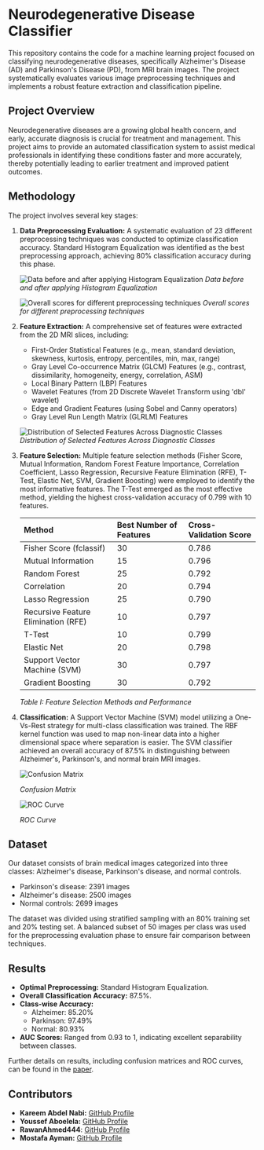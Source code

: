 # Neurodegenerative Disease Classifier

This repository contains the code for a machine learning project focused on classifying neurodegenerative diseases, specifically Alzheimer's Disease (AD) and Parkinson's Disease (PD), from MRI brain images. The project systematically evaluates various image preprocessing techniques and implements a robust feature extraction and classification pipeline.

## Project Overview

Neurodegenerative diseases are a growing global health concern, and early, accurate diagnosis is crucial for treatment and management. This project aims to provide an automated classification system to assist medical professionals in identifying these conditions faster and more accurately, thereby potentially leading to earlier treatment and improved patient outcomes.

## Methodology

The project involves several key stages:

1.  **Data Preprocessing Evaluation:** A systematic evaluation of 23 different preprocessing techniques was conducted to optimize classification accuracy. Standard Histogram Equalization was identified as the best preprocessing approach, achieving 80% classification accuracy during this phase.

    ![Data before and after applying Histogram Equalization](https://github.com/user-attachments/assets/9ac614d5-5806-4f29-bf3e-d4f86d14c638)
    *Data before and after applying Histogram Equalization*

    ![Overall scores for different preprocessing techniques](https://github.com/user-attachments/assets/cd80f7c0-e14d-4bf1-be71-c16759ae9eba)
    *Overall scores for different preprocessing techniques*

2.  **Feature Extraction:** A comprehensive set of features were extracted from the 2D MRI slices, including:
    * First-Order Statistical Features (e.g., mean, standard deviation, skewness, kurtosis, entropy, percentiles, min, max, range) 
    * Gray Level Co-occurrence Matrix (GLCM) Features (e.g., contrast, dissimilarity, homogeneity, energy, correlation, ASM) 
    * Local Binary Pattern (LBP) Features 
    * Wavelet Features (from 2D Discrete Wavelet Transform using 'dbl' wavelet) 
    * Edge and Gradient Features (using Sobel and Canny operators) 
    * Gray Level Run Length Matrix (GLRLM) Features 

    ![Distribution of Selected Features Across Diagnostic Classes](https://github.com/user-attachments/assets/615d9467-e126-40ca-a90d-ac5769849241)
    *Distribution of Selected Features Across Diagnostic Classes*

3.  **Feature Selection:** Multiple feature selection methods (Fisher Score, Mutual Information, Random Forest Feature Importance, Correlation Coefficient, Lasso Regression, Recursive Feature Elimination (RFE), T-Test, Elastic Net, SVM, Gradient Boosting) were employed to identify the most informative features. The T-Test emerged as the most effective method, yielding the highest cross-validation accuracy of 0.799 with 10 features.

    | Method                          | Best Number of Features | Cross-Validation Score |
    | :------------------------------ | :---------------------- | :--------------------- |
    | Fisher Score (fclassif)         | 30                      | 0.786                  |
    | Mutual Information              | 15                      | 0.796                  |
    | Random Forest                   | 25                      | 0.792                  |
    | Correlation                     | 20                      | 0.794                  |
    | Lasso Regression                | 25                      | 0.790                  |
    | Recursive Feature Elimination (RFE) | 10                      | 0.797                  |
    | T-Test                          | 10                      | 0.799                  |
    | Elastic Net                     | 20                      | 0.798                  |
    | Support Vector Machine (SVM)    | 30                      | 0.797                  |
    | Gradient Boosting               | 30                      | 0.792                  |
    *Table I: Feature Selection Methods and Performance* 

4.  **Classification:** A Support Vector Machine (SVM) model utilizing a One-Vs-Rest strategy for multi-class classification was trained. The RBF kernel function was used to map non-linear data into a higher dimensional space where separation is easier. The SVM classifier achieved an overall accuracy of 87.5% in distinguishing between Alzheimer's, Parkinson's, and normal brain MRI images.

    ![Confusion Matrix](https://github.com/user-attachments/assets/8afccc99-c605-49ae-a0b9-a3e009f6a34c)
    
    *Confusion Matrix*

    ![ROC Curve](https://github.com/user-attachments/assets/bf94808a-a6df-4357-8b03-52057d51d7c3)
    
    *ROC Curve* 

## Dataset

Our dataset consists of brain medical images categorized into three classes: Alzheimer's disease, Parkinson's disease, and normal controls.
* Parkinson's disease: 2391 images 
* Alzheimer's disease: 2500 images 
* Normal controls: 2699 images 

The dataset was divided using stratified sampling with an 80% training set and 20% testing set. A balanced subset of 50 images per class was used for the preprocessing evaluation phase to ensure fair comparison between techniques.

## Results

* **Optimal Preprocessing:** Standard Histogram Equalization.
* **Overall Classification Accuracy:** 87.5%.
* **Class-wise Accuracy:**
    * Alzheimer: 85.20% 
    * Parkinson: 97.49% 
    * Normal: 80.93% 
* **AUC Scores:** Ranged from 0.93 to 1, indicating excellent separability between classes.

Further details on results, including confusion matrices and ROC curves, can be found in the [paper](https://drive.google.com/file/d/1wCyY5RxwrbDUlspvcRBalUtwrGtuFgvS/view?usp=sharing).

## Contributors

* **Kareem Abdel Nabi:** [GitHub Profile](https://github.com/karreemm)
* **Youssef Aboelela:** [GitHub Profile](https://github.com/Youssef-Abo-El-Ela)
* **RawanAhmed444**: [GitHub Profile](https://github.com/RawanAhmed444)
* **Mostafa Ayman:** [GitHub Profile](https://github.com/mostafa-aboelmagd)
